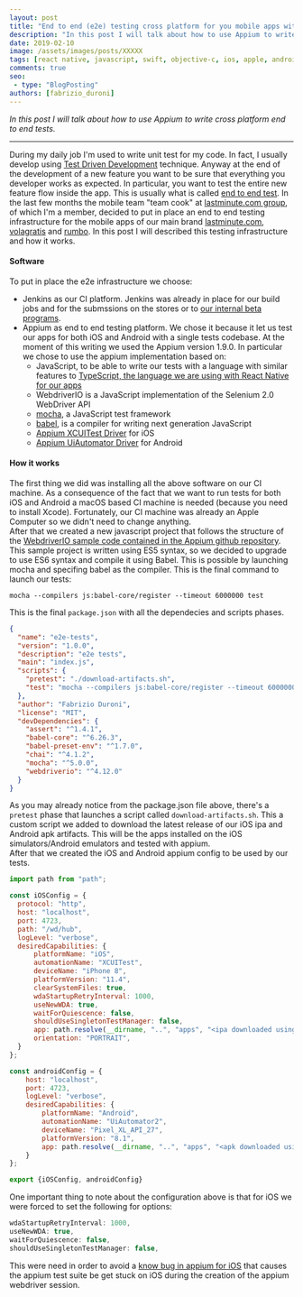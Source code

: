 ```yaml
---
layout: post
title: "End to end (e2e) testing cross platform for you mobile apps with Appium"
description: "In this post I will talk about how to use Appium to write cross platform end to end tests."
date: 2019-02-10
image: /assets/images/posts/XXXXX
tags: [react native, javascript, swift, objective-c, ios, apple, android, java, mobile application development]
comments: true
seo:
 - type: "BlogPosting"
authors: [fabrizio_duroni]
---
```


*In this post I will talk about how to use Appium to write cross platform end to end tests.*

---

During my daily job I'm used to write unit test for my code. In fact, I usually develop using [Test Driven Development]() technique. Anyway at the end of the development of a new feature you want to be sure that everything you developer works as expected. In particular, you want to test the entire new feature flow inside the app. This is usually what is called [end to end test]().
In the last few months the mobile team "team cook" at [lastminute.com group](), of which I'm a member, decided to put in place an end to end testing infrastructure for the mobile apps of our main brand [lastminute.com](https://lmgroup.lastminute.com/), [volagratis](https://www.volagratis.com/) and [rumbo](https://www.rumbo.es/). In this post I will described this testing infrastructure and how it works.  

#### **Software**
To put in place the e2e infrastructure we choose:

- Jenkins as our CI platform. Jenkins was already in place for our build jobs and for the submssions on the stores or to [our internal beta programs](/2018/07/05/distribution-enterprise-app-ios-beta.html).
- Appium as end to end testing platform. We chose it because it let us test our apps for both iOS and Android with a single tests codebase. At the moment of this writing we used the Appium version 1.9.0. In particular we chose to use the appium implementation based on:
  - JavaScript, to be able to write our tests with a language with similar features to [TypeScript, the language we are using with React Native for our apps](/2018/07/04/react-native-typescript-existing-app.html "TypeScript React Native")
  - WebdriverIO is a JavaScript implementation of the Selenium 2.0 WebDriver API
  - [mocha](https://github.com/mochajs/mocha "mocha test framework"), a JavaScript test framework
  - [babel](https://github.com/babel/babel "babel es6"), is a compiler for writing next generation JavaScript
  - [Appium XCUITest Driver](https://appium.io/docs/en/drivers/ios-xcuitest/index.html "appium ios driver") for iOS
  - [Appium UiAutomator Driver](https://appium.io/docs/en/drivers/android-uiautomator2/index.html "appium android driver") for Android  

#### **How it works**
The first thing we did was installing all the above software on our CI machine. As a consequence of the fact that we want to run tests for both iOS and Android a macOS based CI machine is needed (because you need to install Xcode). Fortunately, our CI machine was already an Apple Computer so we didn't need to change anything.  
After that we created a new javascript project that follows the structure of the [WebdriverIO sample code contained in the Appium github repository](https://github.com/appium/appium/tree/master/sample-code/javascript-webdriverio "appium webdriverio sample"). This sample project is written using ES5 syntax, so we decided to upgrade to use ES6 syntax and compile it using Babel. This is possible by launching mocha and specifing babel as the compiler. This is the final command to launch our tests:

```shell
mocha --compilers js:babel-core/register --timeout 6000000 test
```

This is the final `package.json` with all the dependecies and scripts phases. 

```json
{
  "name": "e2e-tests",
  "version": "1.0.0",
  "description": "e2e tests",
  "main": "index.js",
  "scripts": {
    "pretest": "./download-artifacts.sh",
    "test": "mocha --compilers js:babel-core/register --timeout 6000000 test"
  },
  "author": "Fabrizio Duroni",
  "license": "MIT",
  "devDependencies": {
    "assert": "^1.4.1",
    "babel-core": "^6.26.3",
    "babel-preset-env": "^1.7.0",
    "chai": "^4.1.2",
    "mocha": "^5.0.0",
    "webdriverio": "^4.12.0"
  }
}
```

As you may already notice from the package.json file above, there's a `pretest` phase that launches a script called `download-artifacts.sh`. This a custom script we added to download the latest release of our iOS ipa and Android apk artifacts. This will be the apps installed on the iOS simulators/Android emulators and tested with appium.  
After that we created the iOS and Android appium config to be used by our tests.

```javascript
import path from "path";

const iOSConfig = {
  protocol: "http",
  host: "localhost",
  port: 4723,
  path: "/wd/hub",
  logLevel: "verbose",
  desiredCapabilities: {
      platformName: "iOS",
      automationName: "XCUITest",
      deviceName: "iPhone 8",
      platformVersion: "11.4",
      clearSystemFiles: true,
      wdaStartupRetryInterval: 1000,
      useNewWDA: true,
      waitForQuiescence: false,
      shouldUseSingletonTestManager: false,
      app: path.resolve(__dirname, "..", "apps", "<ipa downloaded using pretest download.sh script>"),
      orientation: "PORTRAIT",
  }
};

const androidConfig = {
    host: "localhost",
    port: 4723,
    logLevel: "verbose",
    desiredCapabilities: {
        platformName: "Android",
        automationName: "UiAutomator2",
        deviceName: "Pixel_XL_API_27",
        platformVersion: "8.1",
        app: path.resolve(__dirname, "..", "apps", "<apk downloaded using pretest download.sh script>")
    }
};

export {iOSConfig, androidConfig}
```

One important thing to note about the configuration above is that for iOS we were forced to set the following for options:

```javascript
wdaStartupRetryInterval: 1000,
useNewWDA: true,
waitForQuiescence: false,
shouldUseSingletonTestManager: false,
```

This were need in order to avoid a [know bug in appium for iOS](https://github.com/appium/appium/issues/9645) that causes the appium test suite be get stuck on iOS during the creation of the appium webdriver session.
